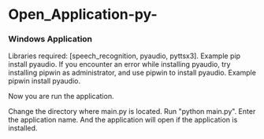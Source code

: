 # Open_Application-py-
<h3>Windows Application</h3>
<p>Libraries required: [speech_recognition, pyaudio, pyttsx3]. Example pip install pyaudio. If you encounter an error while installing pyaudio, try installing pipwin as administrator, and use pipwin to install pyaudio. Example pipwin install pyaudio.</p>
<p>Now you are run the application.</p>
<p>Change the directory where main.py is located. Run "python main.py". Enter the application name. And the application will open if the application is installed.</p>
